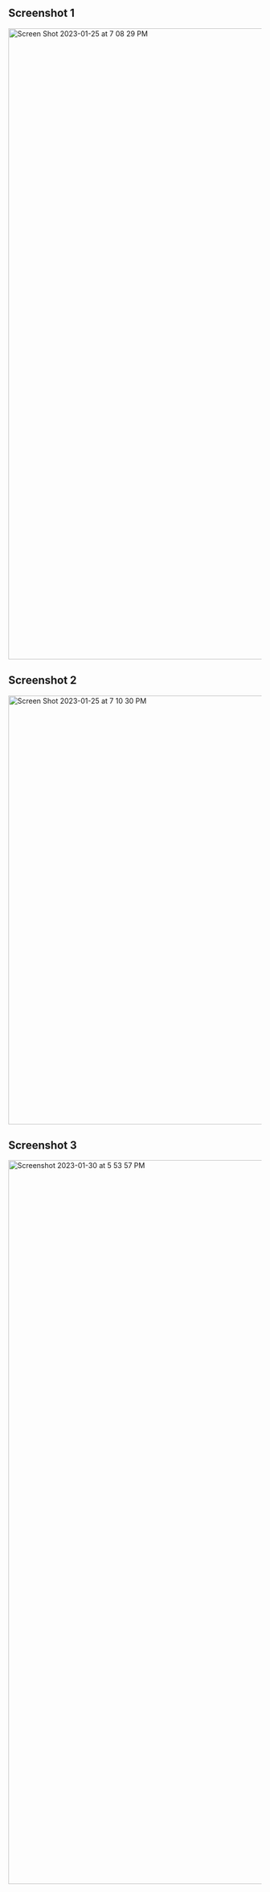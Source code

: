 ## Screenshot 1
<img width="1255" alt="Screen Shot 2023-01-25 at 7 08 29 PM" src="https://user-images.githubusercontent.com/79329912/214722258-4f18ca7b-a11b-403d-bf7c-e5613f505076.png">

## Screenshot 2
<img width="853" alt="Screen Shot 2023-01-25 at 7 10 30 PM" src="https://user-images.githubusercontent.com/79329912/214722652-8c02b604-b397-4d0e-b5e4-1c418773e909.png">

## Screenshot 3
<img width="1440" alt="Screenshot 2023-01-30 at 5 53 57 PM" src="https://user-images.githubusercontent.com/79329912/215614812-40fa0852-079e-45ad-9b73-a590ddcce421.png">
